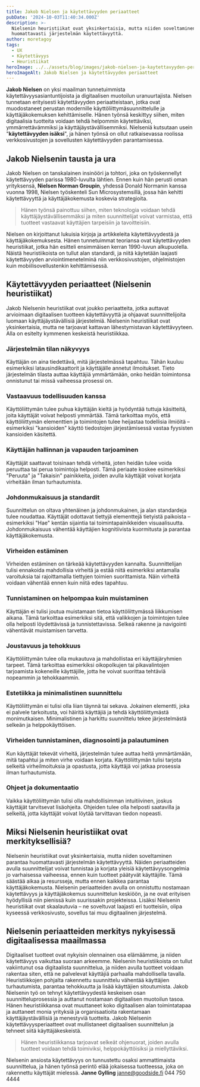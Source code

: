 ```yaml
---
title: Jakob Nielsen ja käytettävyyden periaatteet
pubDate: '2024-10-03T11:40:34.000Z'
description: >-
  Nielsenin heuristiikat ovat yksinkertaisia, mutta niiden soveltaminen parantaa
  huomattavasti järjestelmän käytettävyyttä.
author: moretagoy
tags:
  - UX
  - Käytettävyys
  - Heuristiikat
heroImage: ../../assets/blog/images/jakob-nielsen-ja-kaytettavyyden-periaatteet/featured.webp
heroImageAlt: Jakob Nielsen ja käytettävyyden periaatteet
---
```


**Jakob Nielsen** on yksi maailman tunnetuimmista käytettävyysasiantuntijoista ja digitaalisen muotoilun uranuurtajista. Nielsen tunnetaan erityisesti käytettävyyden periaatteistaan, jotka ovat muodostaneet perustan modernille käyttöliittymäsuunnittelulle ja käyttäjäkokemuksen kehittämiselle. Hänen työnsä keskittyy siihen, miten digitaalisia tuotteita voidaan tehdä helpommin käytettäviksi, ymmärrettävämmiksi ja käyttäjäystävällisemmiksi. Nielseniä kutsutaan usein "**käytettävyyden isäksi**", ja hänen työnsä on ollut ratkaisevassa roolissa verkkosivustojen ja sovellusten käytettävyyden parantamisessa.

## Jakob Nielsenin tausta ja ura

Jakob Nielsen on tanskalainen insinööri ja tohtori, joka on työskennellyt käytettävyyden parissa 1980-luvulta lähtien. Ennen kuin hän perusti oman yrityksensä, **Nielsen Norman Groupin**, yhdessä Donald Normanin kanssa vuonna 1998, Nielsen työskenteli Sun Microsystemsillä, jossa hän kehitti käytettävyyttä ja käyttäjäkokemusta koskevia strategioita.

> Hänen työnsä painottuu siihen, miten teknologia voidaan tehdä käyttäjäystävällisemmäksi ja miten suunnittelijat voivat varmistaa, että tuotteet vastaavat käyttäjien tarpeisiin ja tavoitteisiin.

Nielsen on kirjoittanut lukuisia kirjoja ja artikkeleita käytettävyydestä ja käyttäjäkokemuksesta. Hänen tunnetuimmat teoriansa ovat käytettävyyden heuristiikat, jotka hän esitteli ensimmäisen kerran 1990-luvun alkupuolella. Näistä heuristiikoista on tullut alan standardi, ja niitä käytetään laajasti käytettävyyden arviointimenetelminä niin verkkosivustojen, ohjelmistojen kuin mobiilisovellustenkin kehittämisessä.

## Käytettävyyden periaatteet (Nielsenin heuristiikat)

Jakob Nielsenin heuristiikat ovat joukko periaatteita, jotka auttavat arvioimaan digitaalisen tuotteen käytettävyyttä ja ohjaavat suunnittelijoita luomaan käyttäjäystävällisiä järjestelmiä. Nielsenin heuristiikat ovat yksinkertaisia, mutta ne tarjoavat kattavan lähestymistavan käytettävyyteen. Alla on esitelty kymmenen keskeistä heuristiikkaa.

### Järjestelmän tilan näkyvyys

Käyttäjän on aina tiedettävä, mitä järjestelmässä tapahtuu. Tähän kuuluu esimerkiksi latausindikaattorit ja käyttäjälle annetut ilmoitukset. Tieto järjestelmän tilasta auttaa käyttäjiä ymmärtämään, onko heidän toimintonsa onnistunut tai missä vaiheessa prosessi on.

### Vastaavuus todellisuuden kanssa

Käyttöliittymän tulee puhua käyttäjän kieltä ja hyödyntää tuttuja käsitteitä, joita käyttäjät voivat helposti ymmärtää. Tämä tarkoittaa myös, että käyttöliittymän elementtien ja toimintojen tulee heijastaa todellisia ilmiöitä – esimerkiksi "kansioiden" käyttö tiedostojen järjestämisessä vastaa fyysisten kansioiden käsitettä.

### Käyttäjän hallinnan ja vapauden tarjoaminen

Käyttäjät saattavat toisinaan tehdä virheitä, joten heidän tulee voida peruuttaa tai perua toimintoja helposti. Tämä periaate koskee esimerkiksi "Peruuta" ja "Takaisin" painikkeita, joiden avulla käyttäjät voivat korjata virheitään ilman turhautumista.

### Johdonmukaisuus ja standardit

Suunnittelun on oltava yhtenäinen ja johdonmukainen, ja alan standardeja tulee noudattaa. Käyttäjät odottavat tiettyjä elementtejä tietyistä paikoista – esimerkiksi "Hae" kentän sijaintia tai toimintapainikkeiden visuaalisuutta. Johdonmukaisuus vähentää käyttäjien kognitiivista kuormitusta ja parantaa käyttäjäkokemusta.

### Virheiden estäminen

Virheiden estäminen on tärkeää käytettävyyden kannalta. Suunnittelijan tulisi ennakoida mahdollisia virheitä ja estää niitä esimerkiksi antamalla varoituksia tai rajoittamalla tiettyjen toimien suorittamista. Näin virheitä voidaan vähentää ennen kuin niitä edes tapahtuu.

### Tunnistaminen on helpompaa kuin muistaminen

Käyttäjän ei tulisi joutua muistamaan tietoa käyttöliittymässä liikkumisen aikana. Tämä tarkoittaa esimerkiksi sitä, että valikkojen ja toimintojen tulee olla helposti löydettävissä ja tunnistettavissa. Selkeä rakenne ja navigointi vähentävät muistamisen tarvetta.

### Joustavuus ja tehokkuus

Käyttöliittymän tulee olla mukautuva ja mahdollistaa eri käyttäjäryhmien tarpeet. Tämä tarkoittaa esimerkiksi oikopolkujen tai pikavalintojen tarjoamista kokeneille käyttäjille, jotta he voivat suorittaa tehtäviä nopeammin ja tehokkaammin.

### Estetiikka ja minimalistinen suunnittelu

Käyttöliittymän ei tulisi olla liian täynnä tai sekava. Jokainen elementti, joka ei palvele tarkoitusta, voi häiritä käyttäjiä ja tehdä käyttöliittymästä monimutkaisen. Minimalistinen ja harkittu suunnittelu tekee järjestelmästä selkeän ja helppokäyttöisen.

### Virheiden tunnistaminen, diagnosointi ja palautuminen

Kun käyttäjät tekevät virheitä, järjestelmän tulee auttaa heitä ymmärtämään, mitä tapahtui ja miten virhe voidaan korjata. Käyttöliittymän tulisi tarjota selkeitä virheilmoituksia ja opastusta, jotta käyttäjä voi jatkaa prosessia ilman turhautumista.

### Ohjeet ja dokumentaatio

Vaikka käyttöliittymän tulisi olla mahdollisimman intuitiivinen, joskus käyttäjät tarvitsevat lisäohjeita. Ohjeiden tulee olla helposti saatavilla ja selkeitä, jotta käyttäjät voivat löytää tarvittavan tiedon nopeasti.

## Miksi Nielsenin heuristiikat ovat merkityksellisiä?

Nielsenin heuristiikat ovat yksinkertaisia, mutta niiden soveltaminen parantaa huomattavasti järjestelmän käytettävyyttä. Näiden periaatteiden avulla suunnittelijat voivat tunnistaa ja korjata yleisiä käytettävyysongelmia jo varhaisessa vaiheessa, ennen kuin tuotteet päätyvät käyttäjille. Tämä säästää aikaa ja resursseja, mutta ennen kaikkea parantaa käyttäjäkokemusta. Nielsenin periaatteiden avulla on onnistuttu nostamaan käytettävyys ja käyttäjäkokemus suunnittelun keskiöön, ja ne ovat erityisen hyödyllisiä niin pienissä kuin suurissakin projekteissa. Lisäksi Nielsenin heuristiikat ovat skaalautuvia – ne soveltuvat laajasti eri tuotteisiin, olipa kyseessä verkkosivusto, sovellus tai muu digitaalinen järjestelmä.

## Nielsenin periaatteiden merkitys nykyisessä digitaalisessa maailmassa

Digitaaliset tuotteet ovat nykyisin olennainen osa elämäämme, ja niiden käytettävyys vaikuttaa suoraan arkeemme. Nielsenin heuristiikoista on tullut vakiintunut osa digitaalista suunnittelua, ja niiden avulla tuotteet voidaan rakentaa siten, että ne palvelevat käyttäjiä parhaalla mahdollisella tavalla. Heuristiikkojen pohjalta rakennettu suunnittelu vähentää käyttäjien turhautumista, parantaa tehokkuutta ja lisää käyttäjien sitoutumista. Jakob Nielsenin työ on tehnyt käytettävyydestä keskeisen osan suunnitteluprosessia ja auttanut nostamaan digitaalisen muotoilun tasoa. Hänen heuristiikkansa ovat muuttaneet koko digitaalisen alan toimintatapaa ja auttaneet monia yrityksiä ja organisaatioita rakentamaan käyttäjäystävällisiä ja menestyviä tuotteita. Jakob Nielsenin käytettävyysperiaatteet ovat mullistaneet digitaalisen suunnittelun ja tehneet siitä käyttäjäkeskeistä.

> Hänen heuristiikkansa tarjoavat selkeät ohjenuorat, joiden avulla tuotteet voidaan tehdä toimiviksi, helppokäyttöisiksi ja miellyttäviksi.

Nielsenin ansiosta käytettävyys on tunnustettu osaksi ammattimaista suunnittelua, ja hänen työnsä perintö elää jokaisessa tuotteessa, joka on rakennettu käyttäjät mielessä.   **Janne Gylling** janne@goodside.fi 044 750 4444